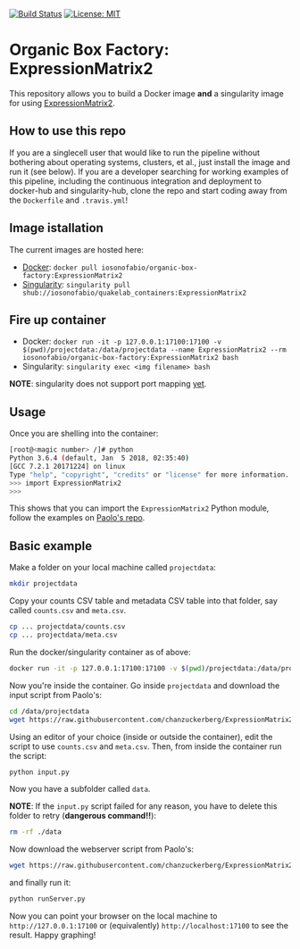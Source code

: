 [![Build Status](https://travis-ci.org/iosonofabio/organic-box-factory.svg?branch=ExpressionMatrix2)](https://travis-ci.org/iosonofabio/quakelab_containers)
[![License: MIT](https://img.shields.io/badge/License-MIT-yellow.svg)](https://opensource.org/licenses/MIT)

# Organic Box Factory: ExpressionMatrix2
This repository allows you to build a Docker image **and** a singularity image for using [ExpressionMatrix2](https://github.com/chanzuckerberg/ExpressionMatrix2).

## How to use this repo
If you are a singlecell user that would like to run the pipeline without bothering about operating systems, clusters, et al., just install the image and run it (see below). If you are a developer searching for working examples of this pipeline, including the continuous integration and deployment to docker-hub and singularity-hub, clone the repo and start coding away from the `Dockerfile` and `.travis.yml`!

## Image istallation
The current images are hosted here:

 - [Docker](https://hub.docker.com/r/iosonofabio/organic-box-factory/): `docker pull iosonofabio/organic-box-factory:ExpressionMatrix2`
 - [Singularity](https://singularity-hub.org/collections/141/): `singularity pull shub://iosonofabio/quakelab_containers:ExpressionMatrix2`

## Fire up container
 - Docker: `docker run -it -p 127.0.0.1:17100:17100 -v $(pwd)/projectdata:/data/projectdata --name ExpressionMatrix2 --rm iosonofabio/organic-box-factory:ExpressionMatrix2 bash`
 - Singularity: `singularity exec <img filename> bash`

**NOTE**: singularity does not support port mapping [yet](https://groups.google.com/a/lbl.gov/forum/#!topic/singularity/znwthR5K0dA).

## Usage
Once you are shelling into the container:
```bash
[root@<magic number> /]# python
Python 3.6.4 (default, Jan  5 2018, 02:35:40) 
[GCC 7.2.1 20171224] on linux
Type "help", "copyright", "credits" or "license" for more information.
>>> import ExpressionMatrix2
>>> 
```
This shows that you can import the `ExpressionMatrix2` Python module, follow the examples on [Paolo's repo](https://github.com/chanzuckerberg/ExpressionMatrix2).

## Basic example
Make a folder on your local machine called `projectdata`:
```bash
mkdir projectdata
```

Copy your counts CSV table and metadata CSV table into that folder, say called `counts.csv` and `meta.csv`.
```bash
cp ... projectdata/counts.csv
cp ... projectdata/meta.csv
```

Run the docker/singularity container as of above:
```bash
docker run -it -p 127.0.0.1:17100:17100 -v $(pwd)/projectdata:/data/projectdata --name ExpressionMatrix2 --rm iosonofabio/organic-box-factory:ExpressionMatrix2 bash
```

Now you're inside the container. Go inside `projectdata` and download the input script from Paolo's:
```bash
cd /data/projectdata
wget https://raw.githubusercontent.com/chanzuckerberg/ExpressionMatrix2/master/tests/CaseStudy1/input.py
```

Using an editor of your choice (inside or outside the container), edit the script to use `counts.csv` and `meta.csv`. Then, from inside the container run the script:
```bash
python input.py
```

Now you have a subfolder called `data`.

**NOTE**: If the `input.py` script failed for any reason, you have to delete this folder to retry (**dangerous command!!**):
```bash
rm -rf ./data
```

Now download the webserver script from Paolo's:
```bash
wget https://raw.githubusercontent.com/chanzuckerberg/ExpressionMatrix2/master/tests/CaseStudy1/runServer.py
```

and finally run it:
```bash
python runServer.py
```

Now you can point your browser on the local machine to `http://127.0.0.1:17100` or (equivalently) `http://localhost:17100` to see the result. Happy graphing!

